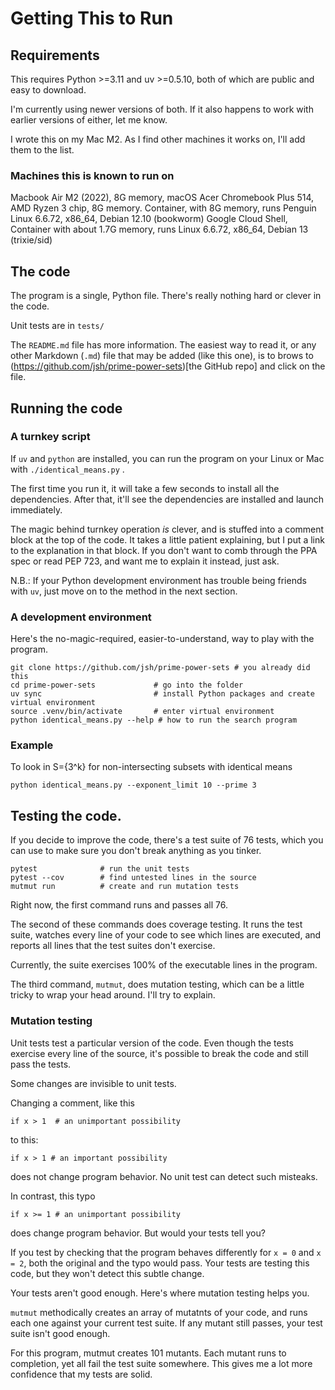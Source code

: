 # Getting This to Run

## Requirements
This requires Python >=3.11 and uv >=0.5.10, both of which are public and easy to download.

I'm currently using newer versions of both. If it also happens to work with earlier versions of either, let me know.

I wrote this on my Mac M2. As I find other machines it works on, I'll add them to the list.

### Machines this is known to run on
Macbook Air M2 (2022), 8G memory, macOS
Acer Chromebook Plus 514, AMD Ryzen 3 chip, 8G memory. Container, with 8G memory, runs Penguin Linux 6.6.72, x86_64, Debian 12.10 (bookworm)
Google Cloud Shell, Container with about 1.7G memory, runs Linux 6.6.72, x86_64, Debian 13 (trixie/sid)


## The code

The program is a single, Python file. There's really nothing hard or clever in the code.

Unit tests are in `tests/`

The `README.md` file has more information.
The easiest way to read it, or any other Markdown (`.md`) file that may be added (like this one),
is to brows to (https://github.com/jsh/prime-power-sets)[the GitHub repo] and click on the file.

## Running the code

### A turnkey script
If `uv` and `python` are installed, you can run the program on your Linux or Mac with
`./identical_means.py` .

The first time you run it, it will take a few seconds to install all the dependencies.
After that, it'll see the dependencies are installed and launch immediately.

The magic behind turnkey operation *is* clever,
and is stuffed into a comment block at the top of the code.
It takes a little patient explaining, but I put a link to the explanation in that block.
If you don't want to comb through the PPA spec or read PEP 723, and want me to explain it instead,
just ask.

N.B.: If your Python development environment has trouble being friends with `uv`, just
move on to the method in the next section.

### A development environment
Here's the no-magic-required, easier-to-understand, way to play with the program.

```
git clone https://github.com/jsh/prime-power-sets # you already did this
cd prime-power-sets             # go into the folder
uv sync                         # install Python packages and create virtual environment
source .venv/bin/activate       # enter virtual environment
python identical_means.py --help # how to run the search program
```

### Example
To look in S={3^k} for non-intersecting subsets with identical means

`python identical_means.py --exponent_limit 10 --prime 3`


## Testing the code.

If you decide to improve the code, there's a test suite of 76 tests,
which you can use to make sure you don't break anything as you tinker.

```
pytest              # run the unit tests
pytest --cov        # find untested lines in the source
mutmut run          # create and run mutation tests
```

Right now, the first command runs and passes all 76.

The second of these commands does coverage testing.
It runs the test suite, watches every line of your code to see which lines are executed,
and reports all lines that the test suites don't exercise.

Currently, the suite exercises 100% of the executable lines in the program.

The third command, `mutmut`, does mutation testing, which can be a little tricky to wrap your head around. I'll try to explain.

### Mutation testing

Unit tests test a particular version of the code.
Even though the tests exercise every line of the source,
it's possible to break the code and still pass the tests.

Some changes are invisible to unit tests.

Changing a comment, like this
```
if x > 1  # an unimportant possibility
```
to this:
```
if x > 1 # an important possibility
```

does not change program behavior. No unit test can detect such misteaks.

In contrast, this typo
```
if x >= 1 # an unimportant possibility
```

does change program behavior. But would your tests tell you?

If you test by checking that the program behaves differently for `x = 0` and `x = 2`,
both the original and the typo would pass.
Your tests are testing this code, but they won't detect this subtle change.

Your tests aren't good enough.
Here's where mutation testing helps you.

`mutmut` methodically creates an array of mutatnts of your code, and runs each one against your current test suite. If any mutant still passes,
your test suite isn't good enough.

For this program, mutmut creates 101 mutants.
Each mutant runs to completion, yet all fail the test suite somewhere.
This gives me a lot more confidence that my tests are solid.
